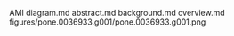 AMI diagram.md
abstract.md
background.md
overview.md
figures/pone.0036933.g001/pone.0036933.g001.png